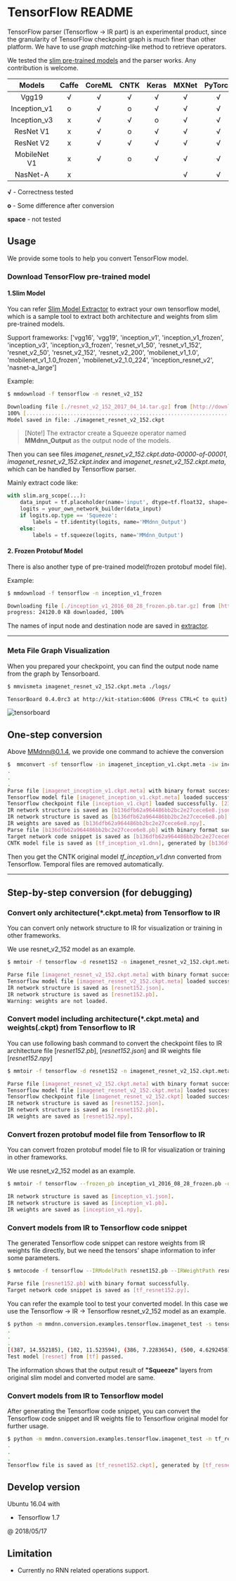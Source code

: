 # TensorFlow README

TensorFlow parser (Tensorflow -> IR part) is an experimental product, since the granularity of TensorFlow checkpoint graph is much finer than other platform. We have to use *graph matching*-like method to retrieve operators.

We tested the [slim pre-trained models](https://github.com/tensorflow/models/tree/master/research/slim) and the parser works. Any contribution is welcome.

|    Models    | Caffe | CoreML | CNTK | Keras | MXNet | PyTorch | TensorFlow | ONNX |
| :----------: | :---: | :----: | :--: | :---: | :---: | :-----: | :--------: | :--: |
|     Vgg19    |   √   |    √   |   √  |   √   |   √   |    √    |      √     |   √  |
| Inception_v1 |   o   |    √   |   o  |   √   |   √   |    √    |      √     |   √  |
| Inception_v3 |   x   |    √   |   √  |   o   |   √   |    √    |      √     |   √  |
|   ResNet V1  |   x   |    √   |   o  |   √   |   √   |    √    |      √     |   √  |
|   ResNet V2  |   x   |    √   |   √  |   √   |   √   |    √    |      √     |   √  |
| MobileNet V1 |   x   |    √   |   o  |   √   |   √   |    √    |      √     |   √  |
|   NasNet-A   |   x   |        |      |       |   √   |    √    |      √     |   √  |

**√** - Correctness tested

**o** - Some difference after conversion

**space** - not tested

## Usage

We provide some tools to help you convert TensorFlow model.

### Download TensorFlow pre-trained model
#### 1.Slim Model

You can refer [Slim Model Extractor](https://github.com/Microsoft/MMdnn/blob/master/mmdnn/conversion/examples/tensorflow/extractor.py) to extract your own tensorflow model, which is a sample tool to extract both architecture and weights from slim pre-trained models.

Support frameworks: ['vgg16', 'vgg19', 'inception_v1', 'inception_v1_frozen', 'inception_v3', 'inception_v3_frozen', 'resnet_v1_50', 'resnet_v1_152', 'resnet_v2_50', 'resnet_v2_152', 'resnet_v2_200', 'mobilenet_v1_1.0', 'mobilenet_v1_1.0_frozen', 'mobilenet_v2_1.0_224', 'inception_resnet_v2', 'nasnet-a_large']

Example:

```bash
$ mmdownload -f tensorflow -n resnet_v2_152

Downloading file [./resnet_v2_152_2017_04_14.tar.gz] from [http://download.tensorflow.org/models/resnet_v2_152_2017_04_14.tar.gz]
100% [......................................................................] 675629399 / 675629399
Model saved in file: ./imagenet_resnet_v2_152.ckpt
```

> [Note!] The extractor create a Squeeze operator named **MMdnn_Output** as the output node of the models.

Then you can see files *imagenet_resnet_v2_152.ckpt.data-00000-of-00001*, *imagenet_resnet_v2_152.ckpt.index* and *imagenet_resnet_v2_152.ckpt.meta*, which can be handled by Tensorflow parser.

Mainly extract code like:

```python
with slim.arg_scope(...):
    data_input = tf.placeholder(name='input', dtype=tf.float32, shape=[...])
    logits = your_own_network_builder(data_input)
    if logits.op.type == 'Squeeze':
        labels = tf.identity(logits, name='MMdnn_Output')
    else:
        labels = tf.squeeze(logits, name='MMdnn_Output')
```

#### 2. Frozen Protobuf Model
There is also another type of pre-trained model(frozen protobuf model file).

Example:

```bash
$ mmdownload -f tensorflow -n inception_v1_frozen

Downloading file [./inception_v1_2016_08_28_frozen.pb.tar.gz] from [https://storage.googleapis.com/download.tensorflow.org/models/inception_v1_2016_08_28_frozen.pb.tar.gz]
progress: 24120.0 KB downloaded, 100%

```
The names of input node and destination node are saved in [extractor](https://github.com/Microsoft/MMdnn/blob/master/mmdnn/conversion/examples/tensorflow/extractor.py).

---

### Meta File Graph Visualization

When you prepared your checkpoint, you can find the output node name from the graph by Tensorboard.

```bash
$ mmvismeta imagenet_resnet_v2_152.ckpt.meta ./logs/

TensorBoard 0.4.0rc3 at http://kit-station:6006 (Press CTRL+C to quit)
```

![tensorboard](https://nxtb0g.dm2304.livefilestore.com/y4mSQWnEhuXOj67Bsv-nFS7kocOD0JmGRFJsUIrZCDRfO6CIP1-wUBana8wydOM3ZHgoVe_wR_KXq_hX6sCg_D_6H93F3oQMUjfu_VjbYswl_dX2mBolqts1zG9_eA483i_BokvfQknb9JQYvOwcwJvrPVH9GI2L_0GJoxJpYGw0kFDxmzICwjc-j_wHKwdiZUyS32CBCVBS67qZlTgFuPiHA?width=1024&height=676&cropmode=none)


## One-step conversion

Above MMdnn@0.1.4, we provide one command to achieve the conversion

```bash
$  mmconvert -sf tensorflow -in imagenet_inception_v1.ckpt.meta -iw inception_v1.ckpt -df cntk -om tf_inception_v1.dnn --inputShape 3 224 224 --dstNodeName MMdnn_Output
.
.
.
Parse file [imagenet_inception_v1.ckpt.meta] with binary format successfully.
Tensorflow model file [imagenet_inception_v1.ckpt.meta] loaded successfully.
Tensorflow checkpoint file [inception_v1.ckpt] loaded successfully. [231] variables loaded.
IR network structure is saved as [b136dfb62a964486bb2bc2e27cece6e8.json].
IR network structure is saved as [b136dfb62a964486bb2bc2e27cece6e8.pb].
IR weights are saved as [b136dfb62a964486bb2bc2e27cece6e8.npy].
Parse file [b136dfb62a964486bb2bc2e27cece6e8.pb] with binary format successfully.
Target network code snippet is saved as [b136dfb62a964486bb2bc2e27cece6e8.py].
CNTK model file is saved as [tf_inception_v1.dnn], generated by [b136dfb62a964486bb2bc2e27cece6e8.py] and [b136dfb62a964486bb2bc2e27cece6e8.npy].

```

Then you get the CNTK original model *tf_inception_v1.dnn* converted from Tensorflow. Temporal files are removed automatically.

---

## Step-by-step conversion (for debugging)

### Convert only architecture(*.ckpt.meta) from Tensorflow to IR

You can convert only network structure to IR for visualization or training in other frameworks.

We use resnet_v2_152 model as an example.

```bash
$ mmtoir -f tensorflow -d resnet152 -n imagenet_resnet_v2_152.ckpt.meta --dstNodeName MMdnn_Output

Parse file [imagenet_resnet_v2_152.ckpt.meta] with binary format successfully.
Tensorflow model file [imagenet_resnet_v2_152.ckpt.meta] loaded successfully.
IR network structure is saved as [resnet152.json].
IR network structure is saved as [resnet152.pb].
Warning: weights are not loaded.
```

### Convert model including architecture(*.ckpt.meta) and weights(.ckpt) from Tensorflow to IR

You can use following bash command to convert the checkpoint files to IR architecture file [*resnet152.pb*], [*resnet152.json*] and IR weights file [*resnet152.npy*]

```bash
$ mmtoir -f tensorflow -d resnet152 -n imagenet_resnet_v2_152.ckpt.meta -w imagenet_resnet_v2_152.ckpt  --dstNodeName MMdnn_Output

Parse file [imagenet_resnet_v2_152.ckpt.meta] with binary format successfully.
Tensorflow model file [imagenet_resnet_v2_152.ckpt.meta] loaded successfully.
Tensorflow checkpoint file [imagenet_resnet_v2_152.ckpt] loaded successfully. [816] variables loaded.
IR network structure is saved as [resnet152.json].
IR network structure is saved as [resnet152.pb].
IR weights are saved as [resnet152.npy].
```

### Convert frozen protobuf model file from Tensorflow to IR

You can convert frozen protobuf model file to IR for visualization or training in other frameworks.

We use resnet_v2_152 model as an example.

```bash
$ mmtoir -f tensorflow --frozen_pb inception_v1_2016_08_28_frozen.pb -d inception_v1 --dstNodeName InceptionV1/Logits/Predictions/Reshape_1 --inputShape 224 224 3

IR network structure is saved as [inception_v1.json].
IR network structure is saved as [inception_v1.pb].
IR weights are saved as [inception_v1.npy].
```

### Convert models from IR to Tensorflow code snippet

The generated Tensorflow code snippet can restore weights from IR weights file directly, but we need the tensors' shape information to infer some parameters.

```bash
$ mmtocode -f tensorflow --IRModelPath resnet152.pb --IRWeightPath resnet152.npy --dstModelPath tf_resnet152.py

Parse file [resnet152.pb] with binary format successfully.
Target network code snippet is saved as [tf_resnet152.py].
```

You can refer the example tool to test your converted model. In this case we use the Tensorflow -> IR -> Tensorflow resnet_v2_152 model as an example.

```bash
$ python -m mmdnn.conversion.examples.tensorflow.imagenet_test -s tensorflow -p resnet -n tf_resnet152 -w resnet152.npy
.
.
.
[(387, 14.552185), (102, 11.523594), (386, 7.2283654), (500, 4.6292458), (899, 2.8113561)]
Test model [resnet] from [tf] passed.
```

The information shows that the output result of **"Squeeze"** layers from original slim model and converted model are same.

### Convert models from IR to Tensorflow model

After generating the Tensorflow code snippet, you can convert the Tensorflow code snippet and IR weights file to Tensorflow original model for further usage.

```bash
$ python -m mmdnn.conversion.examples.tensorflow.imagenet_test -n tf_resnet152.py -w resnet152.npy --dump tf_resnet152.ckpt
.
.
.
Tensorflow file is saved as [tf_resnet152.ckpt], generated by [tf_resnet152.py] and [resnet152.npy].
```

## Develop version

Ubuntu 16.04 with

- Tensorflow 1.7

@ 2018/05/17

## Limitation

- Currently no RNN related operations support.